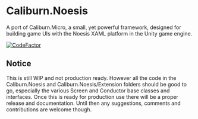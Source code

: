 # Caliburn.Noesis

A port of Caliburn.Micro, a small, yet powerful framework, designed for building game UIs with the Noesis XAML platform in the Unity game engine.

[![CodeFactor](https://www.codefactor.io/repository/github/vacuumbreather/caliburn.noesis/badge)](https://www.codefactor.io/repository/github/vacuumbreather/caliburn.noesis)

## Notice

This is still WIP and not production ready. However all the code in the Caliburn.Noesis and Caliburn.Noesis/Extension folders should be good to go, especially the various Screen and Conductor base classes and interfaces.
Once this is ready for production use there will be a proper release and documentation.
Until then any suggestions, comments and contributions are welcome though.
